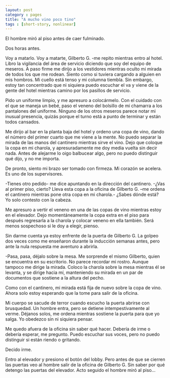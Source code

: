 ```yaml
---
layout: post
category : pages
title: "A mucho vino poco tino"
tags : [short-story, nonlinear]
---
```



El hombre miró al piso antes de caer fulminado.

Dos horas antes.

Voy a matarlo. Voy a matarte, Gilberto G. -me repito mientras entro al hotel.  Libro la vigilancia del área de servicio diciendo que soy del equipo de meseros. A paso firme me dirijo a los vestidores mientras oculto mi mirada de todos los que me rodean. Siento como si tuviera cargando a alguien en mis hombros. Mi cuello está tenso y mi columna tiembla. Sin embargo, estoy tan concentrado que ni siquiera puedo escuchar el va y viene de la gente del hotel mientras camino por los pasillos de servicio.

Pido un uniforme limpio, y me apresuro a colocármelo. Con el cuidado con el que se maneja un bebé, paso el veneno del bolsillo de mi chamarra a los pantalones del uniforme. Ninguno de los otros meseros parece notar mi inusual presencia, quizás porque el turno está a punto de terminar y están todos cansados.

Me dirijo al bar en la planta baja del hotel y ordeno una copa de vino, dando el número del primer cuarto que me viene a la mente. No puedo separar la mirada de las manos del cantinero mientras sirve el vino. Dejo que coloque la copa en mi charola, y apresuradamente me doy media vuelta sin decir nada. Antes de alejarme lo oigo balbucear algo, pero no puedo distinguir qué dijo, y no me importa.

De pronto, siento mi brazo ser tomado con firmeza. Mi corazón se acelera. Es uno de los supervisores.

-Tienes otro pedido- me dice apuntando en la dirección del cantinero.
-¿Vas al primer piso, cierto? Lleva esta copa a la oficina de Gilberto G. –me ordena el cantinero mientras pone otra copa en mi charola.- ¿Sabes dónde está?
Yo solo contesto con la cabeza.

Me apresuro a vertir el veneno en una de las copas de vino mientras estoy en el elevador. Dejo momentáneamente la copa extra en el piso para después regresarla a la charola y colocar veneno en ella también. Será menos sospechoso si le doy a elegir, pienso.

Sin darme cuenta ya estoy enfrente de la puerta de Gilberto G. La golpeo dos veces como me enseñaron durante la inducción semanas antes, pero ante la nula respuesta me aventuro a abrirla.

-Pasa, pasa, déjalo sobre la mesa. Me sorprende el mismo Gilberto, quien se encuentra en su escritorio. No parece recordar mi rostro. Aunque tampoco me dirige la mirada. Coloco la charola sobre la mesa mientras él se levanta, y se dirige hacia mí, manteniendo su mirada en un par de documentos que sostiene a la altura del pecho.

Como con el cantinero, mi mirada está fija de nuevo sobre la copa de vino. Ahora solo estoy esperando que la tome para salir de la oficina.

Mi cuerpo se sacude de terror cuando escucho la puerta abrirse con brusquedad. Un hombre entra, pero se detiene intempestivamente al verme. Déjanos solos, me ordena mientras sostiene la puerta para que yo salga. Yo obedezco sin ni siquiera pensar.  

Me quedo afuera de la oficina sin saber qué hacer. Debería de irme o debería esperar, me pregunto. Puedo escuchar sus voces, pero no puedo distinguir si están riendo o gritando.

Decido irme.

Entro al elevador y presiono el botón del lobby. Pero antes de que se cierren las puertas veo al hombre salir de la oficina de Gilberto G.  Sin saber por qué detengo las puertas del elevador. Acto seguido el hombre miró al piso...
